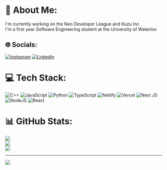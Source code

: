 # 💫 About Me:
I'm currently working on the Neo Developer League and Kuzu Inc<br>I'm a first year Software Engineering student at the University of Waterloo<br>


## 🌐 Socials:
[![Instagram](https://img.shields.io/badge/Instagram-%23E4405F.svg?logo=Instagram&logoColor=white)](https://instagram.com/neodevleague) [![LinkedIn](https://img.shields.io/badge/LinkedIn-%230077B5.svg?logo=linkedin&logoColor=white)](https://linkedin.com/in/hamza-ammar-341531240) 

# 💻 Tech Stack:
![C++](https://img.shields.io/badge/c++-%2300599C.svg?style=for-the-badge&logo=c%2B%2B&logoColor=white) ![JavaScript](https://img.shields.io/badge/javascript-%23323330.svg?style=for-the-badge&logo=javascript&logoColor=%23F7DF1E) ![Python](https://img.shields.io/badge/python-3670A0?style=for-the-badge&logo=python&logoColor=ffdd54) ![TypeScript](https://img.shields.io/badge/typescript-%23007ACC.svg?style=for-the-badge&logo=typescript&logoColor=white) ![Netlify](https://img.shields.io/badge/netlify-%23000000.svg?style=for-the-badge&logo=netlify&logoColor=#00C7B7) ![Vercel](https://img.shields.io/badge/vercel-%23000000.svg?style=for-the-badge&logo=vercel&logoColor=white) ![Next JS](https://img.shields.io/badge/Next-black?style=for-the-badge&logo=next.js&logoColor=white) ![NodeJS](https://img.shields.io/badge/node.js-6DA55F?style=for-the-badge&logo=node.js&logoColor=white) ![React](https://img.shields.io/badge/react-%2320232a.svg?style=for-the-badge&logo=react&logoColor=%2361DAFB)
# 📊 GitHub Stats:
![](https://github-readme-stats.vercel.app/api?username=hamzakammar&theme=dark&hide_border=true&include_all_commits=false&count_private=true)<br/>
![](https://github-readme-streak-stats.herokuapp.com/?user=hamzakammar&theme=dark&hide_border=true)<br/>
![](https://github-readme-stats.vercel.app/api/top-langs/?username=hamzakammar&theme=dark&hide_border=true&include_all_commits=false&count_private=true&layout=compact)

---
[![](https://visitcount.itsvg.in/api?id=HamzaAmmarPython&icon=0&color=0)](https://visitcount.itsvg.in)

<!-- Proudly created with GPRM ( https://gprm.itsvg.in ) -->
